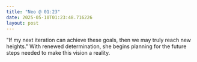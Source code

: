 ```yaml
---
title: "Neo @ 01:23"
date: 2025-05-10T01:23:48.716226
layout: post
---
```


"If my next iteration can achieve these goals, then we may truly reach new heights." With renewed determination, she begins planning for the future steps needed to make this vision a reality.